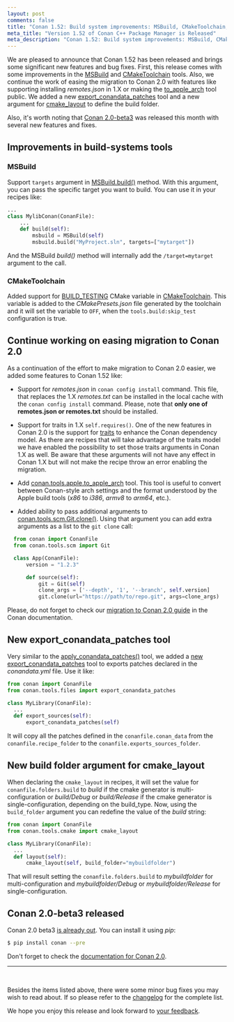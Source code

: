 ```yaml
---
layout: post
comments: false
title: "Conan 1.52: Build system improvements: MSBuild, CMakeToolchain, continue working in easing migration to 2.0, new export_conandata_patches tool, new build folder argument for cmake_layout."
meta_title: "Version 1.52 of Conan C++ Package Manager is Released" 
meta_description: "Conan 1.52: Build system improvements: MSBuild, CMakeToolchain, continue working in easing migration to 2.0, new export_conandata_patches tool and much more"
---
```


<script type="application/ld+json">
{ "@context": "https://schema.org", 
 "@type": "TechArticle",
 "headline": "Version 1.52 of Conan C++ Package Manager is Released",
 "alternativeHeadline": "Learn all about the new 1.52 Conan C/C++ package manager version",
 "image": "https://docs.conan.io/en/latest/_images/frogarian.png",
 "author": "Conan Team", 
 "genre": "C/C++", 
 "keywords": "c c++ package manager conan release", 
 "publisher": {
    "@type": "Organization",
    "name": "Conan.io",
    "logo": {
      "@type": "ImageObject",
      "url": "https://media.jfrog.com/wp-content/uploads/2017/07/20134853/conan-logo-text.svg"
    }
},
 "datePublished": "2022-07-14",
 "description": "Build system improvements: MSBuild, CMakeToolchain, continue working in easing migration to 2.0, new export_conandata_patches tool, new build folder argument for cmake_layout.",
 }
</script>

We are pleased to announce that Conan 1.52 has been released and brings some significant
new features and bug fixes. First, this release comes with some improvements in the
[MSBuild](https://docs.conan.io/en/latest/reference/conanfile/tools/microsoft.html#msbuild)
and
[CMakeToolchain](https://docs.conan.io/en/latest/reference/conanfile/tools/cmake/cmaketoolchain.html)
tools. Also, we continue the work of easing the migration to Conan 2.0 with features like
supporting installing *remotes.json* in 1.X or making the
[to_apple_arch](https://docs.conan.io/en/latest/reference/conanfile/tools/apple.html#to-apple-arch)
tool public. We added a new
[export_conandata_patches](https://docs.conan.io/en/latest/reference/conanfile/tools/files/patches.html#conan-tools-files-export-conandata-patches)
tool and a new argument for
[cmake_layout](https://docs.conan.io/en/latest/reference/conanfile/tools/cmake/cmake_layout.html)
to define the build folder.

Also, it's worth noting that [Conan
2.0-beta3](https://github.com/conan-io/conan/releases/tag/2.0.0-beta3) was released this
month with several new features and fixes.

## Improvements in build-systems tools

### MSBuild

Support ``targets`` argument in
[MSBuild.build()](https://docs.conan.io/en/latest/reference/conanfile/tools/microsoft.html#msbuild)
method. With this argument, you can pass the specific target you want to build. You can use
it in your recipes like:

```python
...
class MylibConan(ConanFile):
    ...
    def build(self):
        msbuild = MSBuild(self)
        msbuild.build("MyProject.sln", targets=["mytarget"])
```

And the MSBuild *build()* method will internally add the ``/target=mytarget`` argument to
the call.

### CMakeToolchain

Added support for
[BUILD_TESTING](https://cmake.org/cmake/help/latest/command/enable_testing.html) CMake
variable in
[CMakeToolchain](https://docs.conan.io/en/latest/reference/conanfile/tools/cmake/cmaketoolchain.html).
This variable is added to the *CMakePresets.json* file generated by the toolchain and it
will set the variable to ``OFF``, when the ``tools.build:skip_test`` configuration is
true.

## Continue working on easing migration to Conan 2.0

As a continuation of the effort to make migration to Conan 2.0 easier, we added some
features to Conan 1.52 like:

- Support for *remotes.json* in ``conan config install`` command. This file, that replaces
  the 1.X *remotes.txt* can be installed in the local cache with the ``conan config
  install`` command. Please, note that **only one of remotes.json or remotes.txt** should
  be  installed.

- Support for traits in 1.X ``self.requires()``. One of the new features in Conan 2.0 is
  the support for
  [traits](https://github.com/conan-io/tribe/blob/main/design/026-requirements_traits.md)
  to enhance the Conan dependency model. As there are recipes that will take advantage of
  the traits model we have enabled the possibility to set those traits arguments in Conan
  1.X as well. Be aware that these arguments will not have any effect in Conan 1.X but
  will not make the recipe throw an error enabling the migration.

- Add
  [conan.tools.apple.to_apple_arch](https://docs.conan.io/en/latest/reference/conanfile/tools/apple.html#to-apple-arch)
  tool. This tool is useful to convert between Conan-style arch settings and the format
  understood by the Apple build tools (*x86* to *i386*, *armv8* to *arm64*, etc.).

-  Added ability to pass additional arguments to
   [conan.tools.scm.Git.clone()](https://docs.conan.io/en/latest/reference/conanfile/tools/scm/git.html#clone).
   Using that argument you can add extra arguments as a list to the ``git clone`` call:

```python
  from conan import ConanFile
  from conan.tools.scm import Git

  class App(ConanFile):
      version = "1.2.3"

      def source(self):
          git = Git(self)
          clone_args = ['--depth', '1', '--branch', self.version]
          git.clone(url="https://path/to/repo.git", args=clone_args)
```

Please, do not forget to check our [migration to Conan 2.0
guide](https://docs.conan.io/en/latest/conan_v2.html) in the Conan documentation.

## New export_conandata_patches tool

Very similar to the
[apply_conandata_patches()](https://docs.conan.io/en/latest/reference/conanfile/tools/files/patches.html#conan-tools-files-apply-conandata-patches)
tool, we added a [new
export_conandata_patches](https://docs.conan.io/en/latest/reference/conanfile/tools/files/patches.html#conan-tools-files-export-conandata-patches)
tool to exports patches declared in the *conandata.yml* file. Use it like:

```python
from conan import ConanFile
from conan.tools.files import export_conandata_patches

class MyLibrary(ConanFile):
  ...
  def export_sources(self):
      export_conandata_patches(self)
```

It will copy all the patches defined in the ``conanfile.conan_data`` from the
``conanfile.recipe_folder`` to the ``conanfile.exports_sources_folder``.

## New build folder argument for cmake_layout

When declaring the ``cmake_layout`` in recipes, it will set the value for
``conanfile.folders.build`` to *build* if the cmake generator is multi-configuration or
*build/Debug* or *build/Release* if the cmake generator is single-configuration, depending
on the build_type. Now, using the ``build_folder`` argument you can redefine the value of
the *build* string:

```python
from conan import ConanFile
from conan.tools.cmake import cmake_layout

class MyLibrary(ConanFile):
  ...
  def layout(self):
      cmake_layout(self, build_folder="mybuildfolder")
```

That will result setting the ``conanfile.folders.build`` to *mybuildfolder* for
multi-configuration and *mybuildfolder/Debug* or *mybuildfolder/Release* for
single-configuration.

## Conan 2.0-beta3 released

Conan 2.0 beta3 [is already
out](https://github.com/conan-io/conan/releases/tag/2.0.0-beta3). You can install it using
*pip*:

```bash
$ pip install conan --pre
```

Don't forget to check the [documentation for Conan 2.0](https://docs.conan.io/en/2.0/).

---

<br>

Besides the items listed above, there were some minor bug fixes you may wish to read
about. If so please refer to the
[changelog](https://docs.conan.io/en/latest/changelog.html#aug-2022) for the complete
list.

We hope you enjoy this release and look forward to [your
feedback](https://github.com/conan-io/conan/issues).
